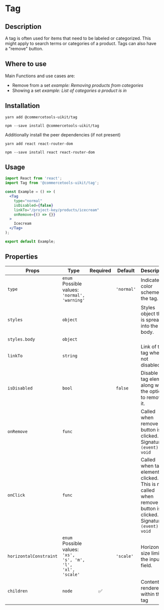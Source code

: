 <!-- THIS IS AN AUTOGENERATED FILE. DO NOT EDIT THIS FILE DIRECTLY. -->
<!-- This file is created by the `yarn generate-readme` script. -->

# Tag

## Description

A tag is often used for items that need to be labeled or categorized. This might apply to search terms or categories of a product. Tags can also have a "remove" button.

## Where to use

Main Functions and use cases are:

- Remove from a set _example: Removing products from categories_
- Showing a set _example: List of categories a product is in_

## Installation

```
yarn add @commercetools-uikit/tag
```

```
npm --save install @commercetools-uikit/tag
```

Additionally install the peer dependencies (if not present)

```
yarn add react react-router-dom
```

```
npm --save install react react-router-dom
```

## Usage

```jsx
import React from 'react';
import Tag from '@commercetools-uikit/tag';

const Example = () => (
  <Tag
    type="normal"
    isDisabled={false}
    linkTo="/project-key/products/icecream"
    onRemove={() => {}}
  >
    Icecream
  </Tag>
);

export default Example;
```

## Properties

| Props                  | Type                                                               | Required | Default    | Description                                                                                                                       |
| ---------------------- | ------------------------------------------------------------------ | :------: | ---------- | --------------------------------------------------------------------------------------------------------------------------------- |
| `type`                 | `enum`<br>Possible values:<br>`'normal', 'warning'`                |          | `'normal'` | Indicates color scheme of the tag.                                                                                                |
| `styles`               | `object`                                                           |          |            | Styles object that is spread into the tag body.                                                                                   |
| `styles.body`          | `object`                                                           |          |            |                                                                                                                                   |
| `linkTo`               | `string`                                                           |          |            | Link of the tag when not disabled                                                                                                 |
| `isDisabled`           | `bool`                                                             |          | `false`    | Disable the tag element along with the option to remove it.                                                                       |
| `onRemove`             | `func`                                                             |          |            | Called when remove button is clicked.&#xA;<br />&#xA;Signature: `(event) => void`                                                 |
| `onClick`              | `func`                                                             |          |            | Called when tag element is clicked. This is not called when remove button is clicked.&#xA;<br />&#xA;Signature: `(event) => void` |
| `horizontalConstraint` | `enum`<br>Possible values:<br>`'xs', 's', 'm', 'l', 'xl', 'scale'` |          | `'scale'`  | Horizontal size limit of the input field.                                                                                         |
| `children`             | `node`                                                             |    ✅    |            | Content rendered within the tag                                                                                                   |
